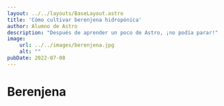 ```yaml
---
layout: ../../layouts/BaseLayout.astro
title: 'Cómo cultivar berenjena hidropónica'
author: Alumno de Astro
description: "Después de aprender un poco de Astro, ¡no podía parar!"
image:
    url: ../../images/berenjena.jpg
    alt: ""
pubDate: 2022-07-08
---
```

# Berenjena